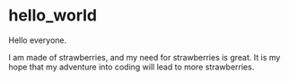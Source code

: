 # hello_world

Hello everyone.

I am made of strawberries, and my need for strawberries is great. It is my hope that my adventure into coding will lead to more strawberries.

